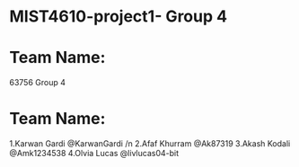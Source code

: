 # MIST4610-project1- Group 4
# Team Name: 
  63756 Group 4 
  
# Team Name:
  1.Karwan Gardi @KarwanGardi /n
  2.Afaf Khurram @Ak87319
  3.Akash Kodali @Amk1234538
  4.Olvia Lucas @livlucas04-bit
